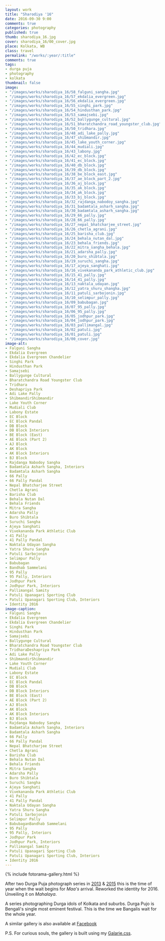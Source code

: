 ```yaml
---
layout: work
title: "Sharodiya '16"
date: 2016-09-30 9:00
comments: true
categories: photography
published: true
thumb: sharodiya_16.jpg
cover: sharodiya_16/00_cover.jpg
place: Kolkata, WB
class: travel
permalink: "/works/:year/:title"
comments: true
tags:
- durga puja
- photography
- kolkata
thumbnail: false
image:
- "/images/works/sharodiya_16/58_falguni_sangha.jpg"
- "/images/works/sharodiya_16/57_ekdalia_evergreen.jpg"
- "/images/works/sharodiya_16/56_ekdalia_evergreen.jpg"
- "/images/works/sharodiya_16/55_singhi_park.jpg"
- "/images/works/sharodiya_16/54_hindusthan_park.jpg"
- "/images/works/sharodiya_16/53_samajsebi.jpg"
- "/images/works/sharodiya_16/52_ballygunge_cultural.jpg"
- "/images/works/sharodiya_16/51_bharatchandra_road_youngster_club.jpg"
- "/images/works/sharodiya_16/50_tridhara.jpg"
- "/images/works/sharodiya_16/48_adi_lake_pally.jpg"
- "/images/works/sharodiya_16/47_shibmandir.jpg"
- "/images/works/sharodiya_16/45_lake_youth_corner.jpg"
- "/images/works/sharodiya_16/44_mudiali.jpg"
- "/images/works/sharodiya_16/43_labony.jpg"
- "/images/works/sharodiya_16/42_ec_block.jpg"
- "/images/works/sharodiya_16/41_ec_block.jpg"
- "/images/works/sharodiya_16/40_db_block.jpg"
- "/images/works/sharodiya_16/39_db_block.jpg"
- "/images/works/sharodiya_16/38_be_block_east.jpg"
- "/images/works/sharodiya_16/37_ae_block_part_2.jpg"
- "/images/works/sharodiya_16/36_aj_block.jpg"
- "/images/works/sharodiya_16/35_ak_block.jpg"
- "/images/works/sharodiya_16/34_ak_block.jpg"
- "/images/works/sharodiya_16/33_bj_block.jpg"
- "/images/works/sharodiya_16/32_rajdanga_nabodoy_sangha.jpg"
- "/images/works/sharodiya_16/31_badamtala_asharh_sangha.jpg"
- "/images/works/sharodiya_16/30_badamtala_asharh_sangha.jpg"
- "/images/works/sharodiya_16/29_66_pally.jpg"
- "/images/works/sharodiya_16/28_66_pally.jpg"
- "/images/works/sharodiya_16/27_nepal_bhatcharjee_street.jpg"
- "/images/works/sharodiya_16/26_chetla_agrani.jpg"
- "/images/works/sharodiya_16/25_barisha_club.jpg"
- "/images/works/sharodiya_16/24_behala_nutan_dal.jpg"
- "/images/works/sharodiya_16/23_behala_friends.jpg"
- "/images/works/sharodiya_16/22_mitra_sangha_behala.jpg"
- "/images/works/sharodiya_16/21_adarsha_pally.jpg"
- "/images/works/sharodiya_16/20_buro_shibtala.jpg"
- "/images/works/sharodiya_16/19_suruchi_sangha.jpg"
- "/images/works/sharodiya_16/17_ajeya_sanghati.jpg"
- "/images/works/sharodiya_16/16_vivekananda_park_athletic_club.jpg"
- "/images/works/sharodiya_16/15_41_pally.jpg"
- "/images/works/sharodiya_16/14_41_pally.jpg"
- "/images/works/sharodiya_16/13_naktala_udayan.jpg"
- "/images/works/sharodiya_16/12_yatra_shuru_shangha.jpg"
- "/images/works/sharodiya_16/11_patuli_sarbojonin.jpg"
- "/images/works/sharodiya_16/10_selimpur_pally.jpg"
- "/images/works/sharodiya_16/09_babubagan.jpg"
- "/images/works/sharodiya_16/07_95_pally.jpg"
- "/images/works/sharodiya_16/06_95_pally.jpg"
- "/images/works/sharodiya_16/05_jodhpur_park.jpg"
- "/images/works/sharodiya_16/04_jodhpur_park.jpg"
- "/images/works/sharodiya_16/03_pallimangal.jpg"
- "/images/works/sharodiya_16/02_patuli.jpg"
- "/images/works/sharodiya_16/01_patuli.jpg"
- "/images/works/sharodiya_16/00_cover.jpg"
image-alt:
- Falguni Sangha
- Ekdalia Evergreen
- Ekdalia Evergreen Chandelier
- Singhi Park
- Hindusthan Park
- Samajsebi
- Ballygunge Cultural
- Bharatchandra Road Youngster Club
- Tridhara
- Deshapriya Park
- Adi Lake Pally
- ShibmandirShibmandir
- Lake Youth Corner
- Mudiali Club
- Labony Estate
- EC Block
- EC Block Pandal
- DB Block
- DB Block Interiors
- BE Block (East)
- AE Block (Part 2)
- AJ Block
- AK Block
- AK Block Interiors
- BJ Block
- Rajdanga Nabodoy Sangha
- Badamtala Asharh Sangha, Interiors
- Badamtala Asharh Sangha
- 66 Pally
- 66 Pally Pandal
- Nepal Bhatcharjee Street
- Chetla Agrani
- Barisha Club
- Behala Nutan Dal
- Behala Friends
- Mitra Sangha
- Adarsha Pally
- Buro Shibtala
- Suruchi Sangha
- Ajeya Sanghati
- Vivekananda Park Athletic Club
- 41 Pally
- 41 Pally Pandal
- Naktala Udayan Sangha
- Yatra Shuru Sangha
- Patuli Sarbojonin
- Selimpur Pally
- Babubagan
- Bandhab Sammelani
- 95 Pally
- 95 Pally, Interiors
- Jodhpur Park
- Jodhpur Park, Interiors
- Pallimangal Samity
- Patuli Upanagari Sporting Club
- Patuli Upanagari Sporting Club, Interiors
- Identity 2016
image-caption:
- Falguni Sangha
- Ekdalia Evergreen
- Ekdalia Evergreen Chandelier
- Singhi Park
- Hindusthan Park
- Samajsebi
- Ballygunge Cultural
- Bharatchandra Road Youngster Club
- TridharaDeshapriya Park
- Adi Lake Pally
- ShibmandirShibmandir
- Lake Youth Corner
- Mudiali Club
- Labony Estate
- EC Block
- EC Block Pandal
- DB Block
- DB Block Interiors
- BE Block (East)
- AE Block (Part 2)
- AJ Block
- AK Block
- AK Block Interiors
- BJ Block
- Rajdanga Nabodoy Sangha
- Badamtala Asharh Sangha, Interiors
- Badamtala Asharh Sangha
- 66 Pally
- 66 Pally Pandal
- Nepal Bhatcharjee Street
- Chetla Agrani
- Barisha Club
- Behala Nutan Dal
- Behala Friends
- Mitra Sangha
- Adarsha Pally
- Buro Shibtala
- Suruchi Sangha
- Ajeya Sanghati
- Vivekananda Park Athletic Club
- 41 Pally
- 41 Pally Pandal
- Naktala Udayan Sangha
- Yatra Shuru Sangha
- Patuli Sarbojonin
- Selimpur Pally
- BabubaganBandhab Sammelani
- 95 Pally
- 95 Pally, Interiors
- Jodhpur Park
- Jodhpur Park, Interiors
- Pallimangal Samity
- Patuli Upanagari Sporting Club
- Patuli Upanagari Sporting Club, Interiors
- Identity 2016
---
```


<p>
  {% include fotorama-gallery.html %}
</p>

After two Durga Puja photograph series in [2013](http://upamanyu.in/works/2013/sharodiya-13/) & [2015](http://upamanyu.in/works/2015/sharodiya-15/) this is the time of year when the wait begins for _Maa's_ arrival. Reworked the identity for 2016. Unveiling it on _Mahalaya_.

A series photographing Durga idols of Kolkata and suburbs. Durga Pujo is Bengali's single most eminent festival. This is the time we Bangalis wait for the whole year.

A similar gallery is also available at <a href="https://www.facebook.com/media/set/?set=a.1226987937361376.1073741846.100001505433242&type=1&l=aa9dad0bc1" target="_blank">Facebook</a> 

P.S. For curious souls, the gallery is built using my [Galarie.css](http://upamanyu.in/galarie-css/).